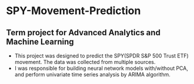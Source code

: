 # SPY-Movement-Prediction
## Term project for Advanced Analytics and Machine Learning
- This project was designed to predict the SPY(SPDR S&P 500 Trust ETF) movement. The data was collected from multiple sources.
- I was responsible for building neural network models with/without PCA, and perform univariate time series analysis by ARIMA algorithm.
